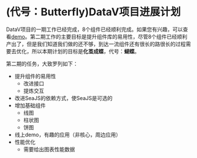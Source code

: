 (代号：Butterfly)DataV项目进展计划
====
DataV项目的一期工作已经完成，8个组件已经顺利完成。如果您有兴趣，可以查看[demo](http://datavlab.org/datavjs/)。第二期工作的主要目标是提升组件库的易用性，尽管8个组件已经顺利产出了，但是我们知道我们做的还不够，到达一流组件还有很长的路很长的过程需要去优化，所以本期计划的目标是**化茧成蝶**，代号：**蝴蝶**。  

第二期的任务，大致罗列如下：

* 提升组件的易用性
  * 改进接口
  * 提炼交互
* 改进SeaJS的依赖方式，使SeaJS是可选的
* 增加基础组件
  * 线图
  * 柱状图
  * 饼图
* 线上demo，有趣的应用（非核心，周边应用）
* 性能优化
  * 需要给出图表性能数据

